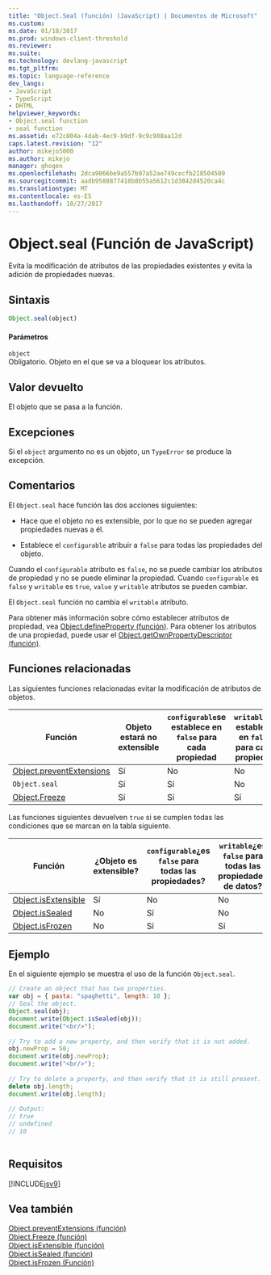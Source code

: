 ```yaml
---
title: "Object.Seal (función) (JavaScript) | Documentos de Microsoft"
ms.custom: 
ms.date: 01/18/2017
ms.prod: windows-client-threshold
ms.reviewer: 
ms.suite: 
ms.technology: devlang-javascript
ms.tgt_pltfrm: 
ms.topic: language-reference
dev_langs:
- JavaScript
- TypeScript
- DHTML
helpviewer_keywords:
- Object.seal function
- seal function
ms.assetid: e72c804a-4dab-4ec9-b9df-9c9c908aa12d
caps.latest.revision: "12"
author: mikejo5000
ms.author: mikejo
manager: ghogen
ms.openlocfilehash: 2dca9066be9a557b97a52ae749cecfb218504509
ms.sourcegitcommit: aadb9588877418b8b55a5612c1d3842d4520ca4c
ms.translationtype: MT
ms.contentlocale: es-ES
ms.lasthandoff: 10/27/2017
---
```

# <a name="objectseal-function-javascript"></a>Object.seal (Función de JavaScript)
Evita la modificación de atributos de las propiedades existentes y evita la adición de propiedades nuevas.  
  
## <a name="syntax"></a>Sintaxis  
  
```JavaScript  
Object.seal(object)  
```  
  
#### <a name="parameters"></a>Parámetros  
 `object`  
 Obligatorio. Objeto en el que se va a bloquear los atributos.  
  
## <a name="return-value"></a>Valor devuelto  
 El objeto que se pasa a la función.  
  
## <a name="exceptions"></a>Excepciones  
 Si el `object` argumento no es un objeto, un `TypeError` se produce la excepción.  
  
## <a name="remarks"></a>Comentarios  
 El `Object.seal` hace función las dos acciones siguientes:  
  
-   Hace que el objeto no es extensible, por lo que no se pueden agregar propiedades nuevas a él.  
  
-   Establece el `configurable` atribuir a `false` para todas las propiedades del objeto.  
  
 Cuando el `configurable` atributo es `false`, no se puede cambiar los atributos de propiedad y no se puede eliminar la propiedad. Cuando `configurable` es `false` y `writable` es `true`, `value` y `writable` atributos se pueden cambiar.  
  
 El `Object.seal` función no cambia el `writable` atributo.  
  
 Para obtener más información sobre cómo establecer atributos de propiedad, vea [Object.defineProperty (función)](../../javascript/reference/object-defineproperty-function-javascript.md). Para obtener los atributos de una propiedad, puede usar el [Object.getOwnPropertyDescriptor (función)](../../javascript/reference/object-getownpropertydescriptor-function-javascript.md).  
  
## <a name="related-functions"></a>Funciones relacionadas  
 Las siguientes funciones relacionadas evitar la modificación de atributos de objetos.  
  
|Función|Objeto estará no extensible|`configurable`se establece en `false` para cada propiedad|`writable`se establece en `false` para cada propiedad|  
|--------------|------------------------------------|--------------------------------------------------------|----------------------------------------------------|  
|[Object.preventExtensions](../../javascript/reference/object-preventextensions-function-javascript.md)|Sí|No|No|  
|`Object.seal`|Sí|Sí|No|  
|[Object.Freeze](../../javascript/reference/object-freeze-function-javascript.md)|Sí|Sí|Sí|  
  
 Las funciones siguientes devuelven `true` si se cumplen todas las condiciones que se marcan en la tabla siguiente.  
  
|Función|¿Objeto es extensible?|`configurable`¿es `false` para todas las propiedades?|`writable`¿es `false` para todas las propiedades de datos?|  
|--------------|---------------------------|---------------------------------------------------|----------------------------------------------------|  
|[Object.isExtensible](../../javascript/reference/object-isextensible-function-javascript.md)|Sí|No|No|  
|[Object.isSealed](../../javascript/reference/object-issealed-function-javascript.md)|No|Sí|No|  
|[Object.isFrozen](../../javascript/reference/object-isfrozen-function-javascript.md)|No|Sí|Sí|  
  
## <a name="example"></a>Ejemplo  
 En el siguiente ejemplo se muestra el uso de la función `Object.seal`.  
  
```JavaScript  
// Create an object that has two properties.  
var obj = { pasta: "spaghetti", length: 10 };  
// Seal the object.  
Object.seal(obj);  
document.write(Object.isSealed(obj));  
document.write("<br/>");  
  
// Try to add a new property, and then verify that it is not added.   
obj.newProp = 50;  
document.write(obj.newProp);  
document.write("<br/>");  
  
// Try to delete a property, and then verify that it is still present.   
delete obj.length;  
document.write(obj.length);  
  
// Output:  
// true  
// undefined  
// 10  
  
```  
  
## <a name="requirements"></a>Requisitos  
 [!INCLUDE[jsv9](../../javascript/includes/jsv9-md.md)]  
  
## <a name="see-also"></a>Vea también  
 [Object.preventExtensions (función)](../../javascript/reference/object-preventextensions-function-javascript.md)   
 [Object.Freeze (función)](../../javascript/reference/object-freeze-function-javascript.md)   
 [Object.isExtensible (función)](../../javascript/reference/object-isextensible-function-javascript.md)   
 [Object.isSealed (función)](../../javascript/reference/object-issealed-function-javascript.md)   
 [Object.isFrozen (Función)](../../javascript/reference/object-isfrozen-function-javascript.md)